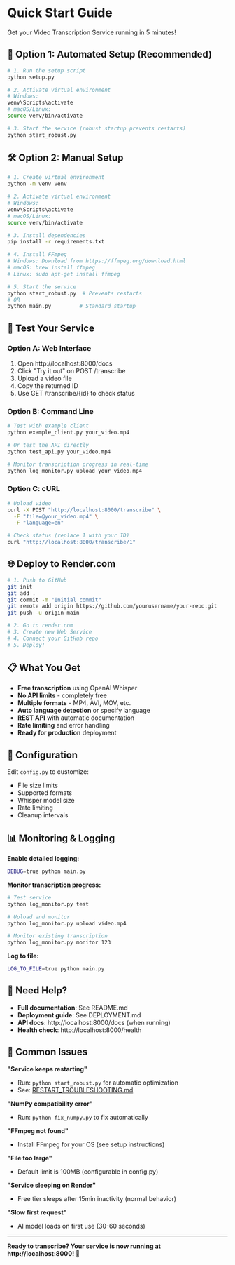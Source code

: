 # Quick Start Guide

Get your Video Transcription Service running in 5 minutes!

## 🚀 Option 1: Automated Setup (Recommended)

```bash
# 1. Run the setup script
python setup.py

# 2. Activate virtual environment
# Windows:
venv\Scripts\activate
# macOS/Linux:
source venv/bin/activate

# 3. Start the service (robust startup prevents restarts)
python start_robust.py
```

## 🛠️ Option 2: Manual Setup

```bash
# 1. Create virtual environment
python -m venv venv

# 2. Activate virtual environment
# Windows:
venv\Scripts\activate
# macOS/Linux:
source venv/bin/activate

# 3. Install dependencies
pip install -r requirements.txt

# 4. Install FFmpeg
# Windows: Download from https://ffmpeg.org/download.html
# macOS: brew install ffmpeg
# Linux: sudo apt-get install ffmpeg

# 5. Start the service
python start_robust.py  # Prevents restarts
# OR
python main.py         # Standard startup
```

## 🧪 Test Your Service

### Option A: Web Interface
1. Open http://localhost:8000/docs
2. Click "Try it out" on POST /transcribe
3. Upload a video file
4. Copy the returned ID
5. Use GET /transcribe/{id} to check status

### Option B: Command Line
```bash
# Test with example client
python example_client.py your_video.mp4

# Or test the API directly
python test_api.py your_video.mp4

# Monitor transcription progress in real-time
python log_monitor.py upload your_video.mp4
```

### Option C: cURL
```bash
# Upload video
curl -X POST "http://localhost:8000/transcribe" \
  -F "file=@your_video.mp4" \
  -F "language=en"

# Check status (replace 1 with your ID)
curl "http://localhost:8000/transcribe/1"
```

## 🌐 Deploy to Render.com

```bash
# 1. Push to GitHub
git init
git add .
git commit -m "Initial commit"
git remote add origin https://github.com/yourusername/your-repo.git
git push -u origin main

# 2. Go to render.com
# 3. Create new Web Service
# 4. Connect your GitHub repo
# 5. Deploy!
```

## 📋 What You Get

- **Free transcription** using OpenAI Whisper
- **No API limits** - completely free
- **Multiple formats** - MP4, AVI, MOV, etc.
- **Auto language detection** or specify language
- **REST API** with automatic documentation
- **Rate limiting** and error handling
- **Ready for production** deployment

## 🔧 Configuration

Edit `config.py` to customize:
- File size limits
- Supported formats
- Whisper model size
- Rate limiting
- Cleanup intervals

## 📊 Monitoring & Logging

**Enable detailed logging:**
```bash
DEBUG=true python main.py
```

**Monitor transcription progress:**
```bash
# Test service
python log_monitor.py test

# Upload and monitor
python log_monitor.py upload video.mp4

# Monitor existing transcription
python log_monitor.py monitor 123
```

**Log to file:**
```bash
LOG_TO_FILE=true python main.py
```

## 📖 Need Help?

- **Full documentation**: See README.md
- **Deployment guide**: See DEPLOYMENT.md
- **API docs**: http://localhost:8000/docs (when running)
- **Health check**: http://localhost:8000/health

## 🎯 Common Issues

**"Service keeps restarting"**
- Run: `python start_robust.py` for automatic optimization
- See: [RESTART_TROUBLESHOOTING.md](RESTART_TROUBLESHOOTING.md)

**"NumPy compatibility error"**
- Run: `python fix_numpy.py` to fix automatically

**"FFmpeg not found"**
- Install FFmpeg for your OS (see setup instructions)

**"File too large"**
- Default limit is 100MB (configurable in config.py)

**"Service sleeping on Render"**
- Free tier sleeps after 15min inactivity (normal behavior)

**"Slow first request"**
- AI model loads on first use (30-60 seconds)

---

**Ready to transcribe? Your service is now running at http://localhost:8000! 🎉**
